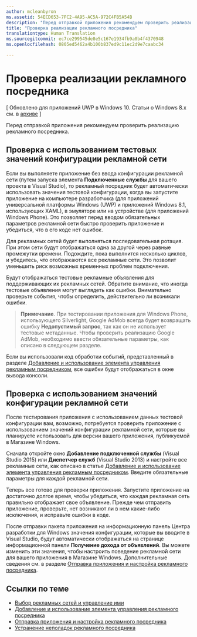```yaml
---
author: mcleanbyron
ms.assetid: 54ECD653-7FC2-4A95-AC5A-972C4FB5A54B
description: "Перед отправкой приложения рекомендуем проверить реализацию рекламного посредника."
title: "Проверка реализации рекламного посредника"
translationtype: Human Translation
ms.sourcegitcommit: ec7ce299545de8e5c167e1934fb9a0b4f4370948
ms.openlocfilehash: 0805ed5462a4b100b837ed9c11ec2d9e7caabc34

---
```


# Проверка реализации рекламного посредника


\[ Обновлено для приложений UWP в Windows 10. Статьи о Windows 8.x см. в [архиве](http://go.microsoft.com/fwlink/p/?linkid=619132) \]

Перед отправкой приложения рекомендуем проверить реализацию рекламного посредника.

## Проверка с использованием тестовых значений конфигурации рекламной сети


Если вы выполняете приложение без ввода конфигурации рекламной сети (путем запуска элемента **Подключенные службы** для вашего проекта в Visual Studio), то рекламный посредник будет автоматически использовать значения тестовой конфигурации, когда вы запустите приложение на компьютере разработчика (для приложений универсальной платформы Windows (UWP) и приложений Windows 8.1, использующих XAML), в эмуляторе или на устройстве (для приложений Windows Phone). Это позволяет перед вводом обязательных параметров рекламной сети быстро проверить приложение и убедиться, что в его коде нет ошибок.

Для рекламных сетей будет выполняться последовательная ротация. При этом сети будут отображаться одна за другой через равные промежутки времени. Подождите, пока выполнится несколько циклов, и убедитесь, что отображаются все рекламные сети. Это позволит уменьшить риск возможных временных проблем подключения.

Будут отображаться тестовые рекламные объявления для поддерживающих их рекламных сетей. Обратите внимание, что иногда тестовые объявления могут выглядеть как ошибки. Внимательно проверьте события, чтобы определить, действительно ли возникали ошибки.

> **Примечание**. При тестировании приложения для Windows Phone, использующего Silverlight, Google AdMob всегда будет возвращать ошибку **Недопустимый запрос**, так как он не использует тестовые метаданные. Чтобы проверить реализацию Google AdMob, необходимо ввести обязательные параметры, как описано в следующем разделе.

 

Если вы использовали код обработки событий, представленный в разделе [Добавление и использование элемента управления рекламным посредником](add-and-use-the-ad-mediator-control.md), все ошибки будут отображаться в окне вывода консоли.

## Проверка с использованием значений конфигурации рекламной сети


После тестирования приложения с использованием данных тестовой конфигурации вам, возможно, потребуется проверить приложение с использованием значений конфигурации рекламной сети, которые вы планируете использовать для версии вашего приложения, публикуемой в Магазине Windows.

Сначала откройте окно **Добавление подключенной службы** (Visual Studio 2015) или **Диспетчер служб** (Visual Studio 2013) и настройте все рекламные сети, как описано в статье [Добавление и использование элемента управления рекламным посредником](add-and-use-the-ad-mediator-control.md). Введите обязательные параметры для каждой рекламной сети.

Теперь все готово для проверки приложения. Запустите приложение на достаточно долгое время, чтобы убедиться, что каждая рекламная сеть правильно отображает свое объявление. Прежде чем отправить приложение, проверьте, нет возникают ли в нем какие-либо исключения, и исправьте ошибки в коде.

После отправки пакета приложения на информационную панель Центра разработки для Windows значения конфигурации, которые вы вводите в Visual Studio, будут автоматически отображаться на странице информационной панели **Получение дохода от объявлений**. Вы можете изменить эти значения, чтобы настроить поведение рекламной сети для вашего приложения в Магазине Windows. Дополнительные сведения см. в разделе [Отправка приложения и настройка рекламного посредника](submit-your-app-and-configure-ad-mediation.md).

## Ссылки по теме

* [Выбор рекламных сетей и управление ими](select-and-manage-your-ad-networks.md)
* [Добавление и использование элемента управления рекламного посредника](add-and-use-the-ad-mediator-control.md)
* [Отправка приложения и настройка рекламного посредника](submit-your-app-and-configure-ad-mediation.md)
* [Устранение неполадок рекламного посредника](troubleshoot-ad-mediation.md)
 

 



<!--HONumber=Jun16_HO4-->


